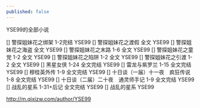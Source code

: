 ```yaml
---
published: false
---
```

YSE99的全部小说

[] 警探姐妹花之绑架 1-2完结 YSE99
[] 警探姐妹花之渡假 全文 YSE99
[] 警探姐妹花之海盗 全文 YSE99
[] 警探姐妹花之末路 1-6 全文 YSE99
[] 警探姐妹花之童党 1-2 全文 YSE99
[] 警探姐妹花之陷阱 1-2 全文 YSE99
[] 警探姐妹花之引渡 1-2 全文 YSE99
[] 黑星女侠 1-24 全文完结 YSE99
[] 雷龙与紫罗兰 1-15 全文完结 YSE99
[] 穆桂英外传 1-9 全文完结 YSE99
[] 十日谈（一届）十一夜　疯狂传说 1-8 全文完结 YSE99
[] 十日谈（二届）二十夜　通灵师手记 1-9 全文完结 YSE99
[] 战乱的星系 1-31+后记 全文完结 YSE99
[] 战乱的星系 YSE99

http://m.qixizw.com/author/YSE99
